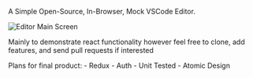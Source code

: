 A Simple Open-Source, In-Browser, Mock VSCode Editor.

![Editor Main Screen](https://github.com/NickPea/VS-Mock/blob/master/Picture1.png)

Mainly to demonstrate react functionality however feel free to clone, add features, and send pull requests if interested

Plans for final product: - Redux - Auth - Unit Tested - Atomic Design
